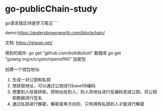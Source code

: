 # go-publicChain-study
go语言版区块链学习笔记````

demo:https://andersbrownworth.com/blockchain/

文档: https://jeiwan.net/


用到的插件:
go get "github.com/boltdb/bolt"  数据库
go get "golang.org/x/crypto/ripemd160"  加密包


创建一个钱包地址:
1. 生成一对公钥和私钥
2. 想获取地址，可以通过公钥进行base58编码
3. 想要别人给我转账，把地址给别人，别人将地址进行反编码变成公钥，将公钥和数据进行签名
4. 通过私钥进行解密，解密是单方向的，只有拥有私钥的人才能进行解密

